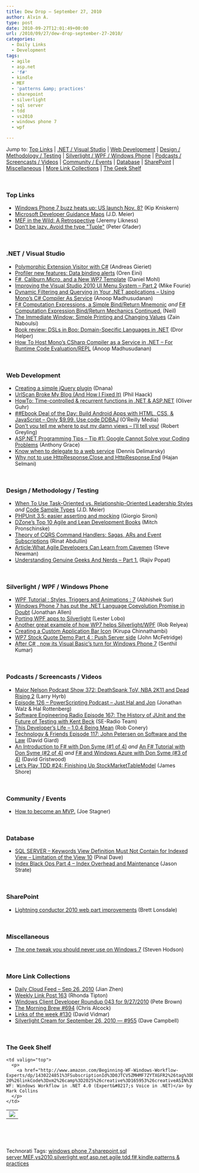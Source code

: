 ```yaml
---
title: Dew Drop – September 27, 2010
author: Alvin A.
type: post
date: 2010-09-27T12:01:49+00:00
url: /2010/09/27/dew-drop-september-27-2010/
categories:
  - Daily Links
  - Development
tags:
  - agile
  - asp.net
  - 'f#'
  - kindle
  - MEF
  - 'patterns &amp; practices'
  - sharepoint
  - silverlight
  - sql server
  - tdd
  - vs2010
  - windows phone 7
  - wpf

---
```

Jump to: [Top Links][1] | [.NET / Visual Studio][2] | [Web Development][3] | [Design / Methodology / Testing][4] | [Silverlight / WPF / Windows Phone][5] | [Podcasts / Screencasts / Videos][6] | [Community / Events][7] | [Database][8] | [SharePoint][9] | [Miscellaneous][10] | [More Link Collections][11] | [The Geek Shelf][12] 

&#160;

### <a name="top"></a>Top Links

  * [Windows Phone 7 buzz heats up: US launch Nov. 8?][13] (Kip Kniskern)
  * [Microsoft Developer Guidance Maps][14] (J.D. Meier)
  * [MEF in the Wild: A Retrospective][15] (Jeremy Likness)
  * <a href="http://blog.gfader.com/2010/09/don-be-too-lazy-and-avoid-type.html" target="_blank">Don&#8217;t be lazy. Avoid the type "Tuple"</a> (Peter Gfader)

&#160;

### <a name="dotnet"></a>.NET / Visual Studio

  * [Polymorphic Extension Visitor with C#][16] (Andreas Gieriet)
  * [Profiler new features: Data binding alerts][17] (Oren Eini)
  * [F#, Caliburn.Micro, and a New WP7 Template][18] (Daniel Mohl)
  * [Improving the Visual Studio 2010 UI Menu System – Part 2][19] (Mike Fourie)
  * [Dynamic Filtering and Querying in Your .NET applications &#8211; Using Mono’s C# Compiler As Service][20] (Anoop Madhusudanan)
  * [F# Computation Expressions, a Simple Bind/Return Mnemonic][21] _and_&#160;[F# Computation Expression Bind/Return Mechanics Continued.][22] (Neil)
  * [The Immediate Window: Simple Printing and Changing Values][23] (Zain Naboulsi)
  * [Book review: DSLs in Boo: Domain-Specific Languages in .NET][24] (Dror Helper)
  * [How To Host Mono’s CSharp Compiler as a Service in .NET &#8211; For Runtime Code Evaluation/REPL][25] (Anoop Madhusudanan)

&#160;

### <a name="web"></a>Web Development

  * [Creating a simple jQuery plugin][26] (Dnana)
  * [UrlScan Broke My Blog (And How I Fixed It)][27] (Phil Haack)
  * [HowTo: Time-controlled & recurrent functions in .NET & ASP.NET][28] (Oliver Guhr)
  * [##Ebook Deal of the Day: Build Android Apps with HTML, CSS, & JavaScript &#8211; Only $9.99. Use code DDBAJ][29] (O&#8217;Reilly Media)
  * [Don’t you tell me where to put my damn views – I’ll tell you!][30] (Robert Greyling)
  * <a href="http://www.codersbarn.com/post/2010/09/26/ASPNET-Programming-Tips-Tip-1.aspx" target="_blank">ASP.NET Programming Tips &#8211; Tip #1: Google Cannot Solve your Coding Problems</a> (Anthony Grace)
  * [Know when to delegate to a web service][31] (Dennis Delimarsky)
  * [Why not to use HttpResponse.Close and HttpResponse.End][32] (Hajan Selmani)

&#160;

### <a name="design"></a>Design / Methodology / Testing

  * [When To Use Task-Oriented vs. Relationship-Oriented Leadership Styles][33] _and_ [Code Sample Types][34] (J.D. Meier)
  * <a href="http://feeds.dzone.com/~r/zones/css/~3/V0g1gWlYd98/phpunit-35-easier-asserting" target="_blank">PHPUnit 3.5: easier asserting and mocking</a> (Giorgio Sironi)
  * [DZone&#8217;s Top 10 Agile and Lean Development Books][35] (Mitch Pronschinske)
  * [Theory of CQRS Command Handlers: Sagas, ARs and Event Subscriptions][36] (Rinat Abdullin)
  * [Article:What Agile Developers Can Learn from Cavemen][37] (Steve Newman)
  * [Understanding Genuine Geeks And Nerds &#8211; Part 1.][38] (Rajiv Popat)

&#160;

### <a name="silverlight"></a>Silverlight / WPF / Windows Phone

  * [WPF Tutorial : Styles, Triggers and Animations : 7][39] (Abhishek Sur)
  * [Windows Phone 7 has put the .NET Language Coevolution Promise in Doubt][40] (Jonathan Allen)
  * [Porting WPF apps to Silverlight][41] (Lester Lobo)
  * [Another great example of how WP7 helps Silverlight/WPF][42] (Rob Relyea)
  * [Creating a Custom Application Bar Icon][43] (Kirupa Chinnathambi)
  * [WP7 Stock Quote Demo Part 4 : Push Server side][44] (John McFetridge)
  * <a href="http://mobile.dzone.com/news/after-c-now-its-visual-basic&rsquo;s" target="_blank">After C# , now its Visual Basic’s turn for Windows Phone 7</a> (Senthil Kumar)

&#160;

### <a name="podcasts"></a>Podcasts / Screencasts / Videos

  * [Major Nelson Podcast Show 372: DeathSpank ToV, NBA 2K11 and Dead Rising 2][45] (Larry Hyrb)
  * [Episode 126 &#8211; PowerScripting Podcast &#8211; Just Hal and Jon][46] (Jonathan Walz & Hal Rottenberg)
  * [Software Engineering Radio Episode 167: The History of JUnit and the Future of Testing with Kent Beck][47] (SE-Radio Team)
  * [This Developer&#8217;s Life &#8211; 1.0.4 Being Mean][48] (Rob Conery)
  * <a href="http://feedproxy.google.com/~r/TechnologyAndFriends/~3/X88G-0Mj6ug/tf117.aspx" target="_blank">Technology & Friends Episode 117: John Petersen on Software and the Law</a> (David Giard)
  * [An Introduction to F# with Don Syme (#1 of 4)][49] _and_&#160;[An F# Tutorial with Don Syme (#2 of 4)][50] _and_&#160;[F# and Windows Azure with Don Syme (#3 of 4)][51] (David Gristwood)
  * [Let&#8217;s Play TDD #24: Finishing Up StockMarketTableModel][52] (James Shore)

&#160;

### <a name="events"></a>Community / Events

  * [How to become an MVP.][53] (Joe Stagner)

&#160;

### <a name="db"></a>Database

  * [SQL SERVER – Keywords View Definition Must Not Contain for Indexed View – Limitation of the View 10][54] (Pinal Dave)
  * [Index Black Ops Part 4 – Index Overhead and Maintenance][55] (Jason Strate)

&#160;

### <a name="sp"></a>SharePoint

  * [Lightning conductor 2010 web part improvements][56] (Brett Lonsdale)

&#160;

### <a name="misc"></a>Miscellaneous

  * [The one tweak you should never use on Windows 7][57] (Steven Hodson)

&#160;

### <a name="links"></a>More Link Collections

  * [Daily Cloud Feed &#8211; Sep 26, 2010][58] (Jian Zhen)
  * [Weekly Link Post 163][59] (Rhonda Tipton)
  * [Windows Client Developer Roundup 043 for 9/27/2010][60] (Pete Brown)
  * [The Morning Brew #694][61] (Chris Alcock)
  * [Links of the week #130][62] (David Vidmar)
  * [Silverlight Cream for September 26, 2010 &#8212; #955][63] (Dave Campbell)

&#160;

### <a name="shelf"></a>The Geek Shelf

<table border="0" cellspacing="0" cellpadding="0">
  <tr>
    <td>
      <img data-recalc-dims="1" decoding="async" src="https://i0.wp.com/ecx.images-amazon.com/images/I/51r0ltVmclL._SL160_.jpg?w=660" />
    </td>
    
    <td valign="top">
      <p>
        <a href="http://www.amazon.com/Beginning-WF-Windows-Workflow-Experts/dp/1430224851%3FSubscriptionId%3D0JTCV5ZMHMF7ZYTXGFR2%26tag%3Dbrdicr-20%26linkCode%3Dxm2%26camp%3D2025%26creative%3D165953%26creativeASIN%3D1430224851">Beginning WF: Windows Workflow in .NET 4.0 (Expert&#8217;s Voice in .NET)</a> by Mark Collins
      </p>
    </td>
  </tr>
</table>

&#160;

<div style="padding-bottom: 0px; margin: 0px; padding-left: 0px; padding-right: 0px; display: inline; float: none; padding-top: 0px" id="scid:C16BAC14-9A3D-4c50-9394-FBFEF7A93539:0461999c-fc95-438f-a387-feee9ec077f2" class="wlWriterEditableSmartContent">
  <!--dotnetkickit-->
</div>

&#160;

<div style="padding-bottom: 0px; margin: 0px; padding-left: 0px; padding-right: 0px; display: inline; float: none; padding-top: 0px" id="scid:0767317B-992E-4b12-91E0-4F059A8CECA8:a74bbe4b-88dc-4cd2-90c4-3b3134fc6e45" class="wlWriterEditableSmartContent">
  Technorati Tags: <a href="http://technorati.com/tags/windows+phone+7" rel="tag">windows phone 7</a>,<a href="http://technorati.com/tags/sharepoint" rel="tag">sharepoint</a>,<a href="http://technorati.com/tags/sql+server" rel="tag">sql server</a>,<a href="http://technorati.com/tags/MEF" rel="tag">MEF</a>,<a href="http://technorati.com/tags/vs2010" rel="tag">vs2010</a>,<a href="http://technorati.com/tags/silverlight" rel="tag">silverlight</a>,<a href="http://technorati.com/tags/wpf" rel="tag">wpf</a>,<a href="http://technorati.com/tags/asp.net" rel="tag">asp.net</a>,<a href="http://technorati.com/tags/agile" rel="tag">agile</a>,<a href="http://technorati.com/tags/tdd" rel="tag">tdd</a>,<a href="http://technorati.com/tags/f%23" rel="tag">f#</a>,<a href="http://technorati.com/tags/kindle" rel="tag">kindle</a>,<a href="http://technorati.com/tags/patterns+%26+practices" rel="tag">patterns & practices</a>
</div>

 [1]: https://morningdew-bpc6g3a0fgaxdxcu.eastus2-01.azurewebsites.net/#top
 [2]: https://morningdew-bpc6g3a0fgaxdxcu.eastus2-01.azurewebsites.net/#dotnet
 [3]: https://morningdew-bpc6g3a0fgaxdxcu.eastus2-01.azurewebsites.net/#web
 [4]: https://morningdew-bpc6g3a0fgaxdxcu.eastus2-01.azurewebsites.net/#design
 [5]: https://morningdew-bpc6g3a0fgaxdxcu.eastus2-01.azurewebsites.net/#silverlight
 [6]: https://morningdew-bpc6g3a0fgaxdxcu.eastus2-01.azurewebsites.net/#podcasts
 [7]: https://morningdew-bpc6g3a0fgaxdxcu.eastus2-01.azurewebsites.net/#events
 [8]: https://morningdew-bpc6g3a0fgaxdxcu.eastus2-01.azurewebsites.net/#db
 [9]: https://morningdew-bpc6g3a0fgaxdxcu.eastus2-01.azurewebsites.net/#sp
 [10]: https://morningdew-bpc6g3a0fgaxdxcu.eastus2-01.azurewebsites.net/#misc
 [11]: https://morningdew-bpc6g3a0fgaxdxcu.eastus2-01.azurewebsites.net/#links
 [12]: https://morningdew-bpc6g3a0fgaxdxcu.eastus2-01.azurewebsites.net/#shelf
 [13]: http://feedproxy.google.com/~r/liveside/~3/44hFV2dTrME/windows-phone-7-buzz-heats-up-us-launch-nov-8.aspx
 [14]: http://feedproxy.google.com/~r/jmeier/~3/ly6dQ_l7nSQ/microsoft-developer-guidance-maps.aspx
 [15]: http://feedproxy.google.com/~r/CSharperImage/~3/kYZ0pBUxHY8/mef-in-wild-retrospective.html
 [16]: http://www.codeproject.com/KB/tips/PolymorphExtensionVisitor.aspx
 [17]: http://feedproxy.google.com/~r/AyendeRahien/~3/IlUiW2EccBw/profiler-new-features-data-binding-alerts.aspx
 [18]: http://bloggemdano.blogspot.com/2010/09/f-caliburnmicro-and-new-wp7-template.html
 [19]: http://mikefourie.wordpress.com/2010/09/26/improving-the-visual-studio-2010-ui-menu-system-part-2/
 [20]: http://feedproxy.google.com/~r/amazedsaint/articles/~3/P7rkB3Q41Dk/dynamic-filtering-and-querying-in-your.html
 [21]: http://techneilogy.blogspot.com/2010/09/f-computation-expressions-simple.html
 [22]: http://techneilogy.blogspot.com/2010/09/f-computation-expression-bindreturn.html
 [23]: http://feedproxy.google.com/~r/zainnab/~3/RS58D2rFPXY/the-immediate-window-simple-printing-and-changing-values-vstiptool0094.aspx
 [24]: http://feedproxy.google.com/~r/HelperCode/~3/_wQlSK4RE7c/book-review-dsls-in-boo-domain-specific-languages-in-net.aspx
 [25]: http://feedproxy.google.com/~r/amazedsaint/articles/~3/zlgOg9mSZZM/how-to-host-monos-csharp-compiler-in.html
 [26]: http://www.codeproject.com/KB/scripting/mapscroller.aspx
 [27]: http://feeds.haacked.com/~r/haacked/~3/OPFtoVj12Gg/url-scan-broke-my-blog.aspx
 [28]: http://code-inside.de/blog-in/2010/09/26/howto-zeitgesteuerte-wiederkehrende-funktionen-in-net-asp-net/
 [29]: http://feeds.oreilly.com/~r/oreilly/news/~3/RwBT-ABMaH4/
 [30]: http://feedproxy.google.com/~r/RobertTheGrey/~3/OgB6_yg9ICM/dont-you-tell-me-where-to-put-my-damn.html
 [31]: http://dennisdel.com/?p=361
 [32]: http://weblogs.asp.net/hajan/archive/2010/09/26/why-not-to-use-httpresponse-close-and-httpresponse-end.aspx
 [33]: http://feedproxy.google.com/~r/SourcesOfInsight/~3/nnPo86QjTmU/
 [34]: http://feedproxy.google.com/~r/jmeier/~3/z3OADOjavjA/code-sample-types.aspx
 [35]: http://agile.dzone.com/articles/dzones-top-10-agile-and-lean
 [36]: http://feeds.abdullin.com/~r/RinatAbdullin/~3/jjMZob2Ka3U/theory-of-cqrs-command-handlers-sagas-ars-and-event-subscrip.html
 [37]: http://www.infoq.com/articles/agile-tools-newman
 [38]: http://www.thousandtyone.com/blog/UnderstandingGenuineGeeksAndNerdsPart1.aspx
 [39]: http://feedproxy.google.com/~r/abhisheksur/WTgI/~3/MC64-cFtCcc/wpf-tutorial-styles-triggers-and.html
 [40]: http://www.infoq.com/news/2010/09/Co-Evolution-Doubts
 [41]: http://blogs.msdn.com/b/llobo/archive/2010/09/27/porting-wpf-apps-to-silverlight.aspx
 [42]: http://blogs.windowsclient.net/rob_relyea/archive/2010/09/26/another-great-example-of-how-wp7-helps-silverlight-wpf.aspx
 [43]: http://www.kirupa.com/windowsphone/creating_custom_applicationbar_icon.htm
 [44]: http://feedproxy.google.com/~r/silverlightshow/~3/XZS49KM5pZw/WP7-Stock-Quote-Demo-Part-4-Push-Server-side.aspx
 [45]: http://feedproxy.google.com/~r/MajorNelsonblogcast/~3/YcgR8QFZ-vQ/show-372-deathspank-tov-nba-2k11-and-dead-rising-2.aspx
 [46]: http://feedproxy.google.com/~r/Powerscripting/~3/7uRy2vKlgJY/episode-126-power-scripting-podcast-just-hal-and-jon
 [47]: http://feedproxy.google.com/~r/se-radio/~3/HFEqme8d-Yo/
 [48]: http://feedproxy.google.com/~r/ThisDevelopersLife/~3/0surVz5qNpI/1197337846
 [49]: http://channel9.msdn.com/Blogs/David+Gristwood/An-Introduction-to-F-with-Don-Syme-1-of-4
 [50]: http://channel9.msdn.com/Blogs/David+Gristwood/An-F-Tutorial-with-Don-Syme-2-of-4
 [51]: http://channel9.msdn.com/Blogs/David+Gristwood/F-and-Windows-Azure-with-Don-Syme-3-of-4
 [52]: http://jamesshore.com/Blog/Lets-Play/Episode-24.html
 [53]: http://feedproxy.google.com/~r/MSJoe/~3/OK5QnUkNo90/
 [54]: http://blog.sqlauthority.com/2010/09/27/sql-server-keywords-view-definition-must-not-contain-for-indexed-view-limitation-of-the-view-10/
 [55]: http://feedproxy.google.com/~r/sqlserverpedia/~3/EppsmuTjvag/
 [56]: http://lightningtools.com/blog/archive/2010/09/27/lightning-conductor-2010-web-part-improvements.aspx
 [57]: http://feedproxy.google.com/~r/Winextra/~3/eFXz4zUBeqo/
 [58]: http://feedproxy.google.com/~r/onsaas/~3/BzbLdthVR2s/
 [59]: http://rhondatipton.net/2010/09/26/weekly-link-post-163/
 [60]: http://feedproxy.google.com/~r/PeteBrown/~3/NP7WbraznaE/windows-client-developer-roundup-043-for-9-27-2010
 [61]: http://feedproxy.google.com/~r/ReflectivePerspective/~3/eYe1n-raq14/
 [62]: http://feeds.vidmar.net/~r/BiteMyBytes/~3/EqHlozAPzHM/links-of-the-week-130.aspx
 [63]: http://geekswithblogs.net/WynApseTechnicalMusings/archive/2010/09/26/141987.aspx